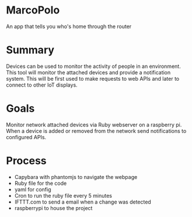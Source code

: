 # MarcoPolo
An app that tells you who's home through the router

# Summary  
Devices can be used to monitor the activity of people in an environment. This tool will monitor the attached devices and provide a notification system. This will be first used to make requests to web APIs and later to connect to other IoT displays.  

# Goals  
Monitor network attached devices via Ruby webserver on a raspberry pi. When a device is added or removed from the network send notifications to configured APIs.


# Process  
* Capybara with phantomjs to navigate the webpage
* Ruby file for the code
* yaml for config
* Cron to run the ruby file every 5 minutes
* IFTTT.com to send a email when a change was detected
* raspberrypi to house the project
